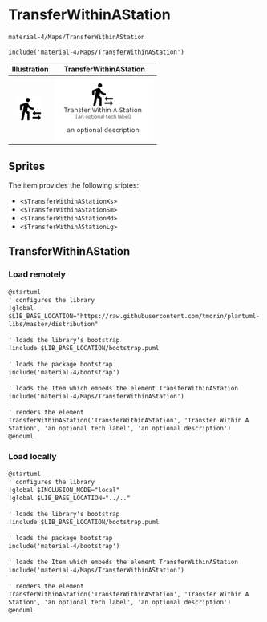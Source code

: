 # TransferWithinAStation


```text
material-4/Maps/TransferWithinAStation
```

```text
include('material-4/Maps/TransferWithinAStation')
```



| Illustration | TransferWithinAStation |
| :---: | :---: |
| ![illustration for Illustration](../../material-4/Maps/TransferWithinAStation.png) | ![illustration for TransferWithinAStation](../../material-4/Maps/TransferWithinAStation.Local.png) |



## Sprites
The item provides the following sriptes:

- `<$TransferWithinAStationXs>`
- `<$TransferWithinAStationSm>`
- `<$TransferWithinAStationMd>`
- `<$TransferWithinAStationLg>`





## TransferWithinAStation

### Load remotely
```plantuml
@startuml
' configures the library
!global $LIB_BASE_LOCATION="https://raw.githubusercontent.com/tmorin/plantuml-libs/master/distribution"

' loads the library's bootstrap
!include $LIB_BASE_LOCATION/bootstrap.puml

' loads the package bootstrap
include('material-4/bootstrap')

' loads the Item which embeds the element TransferWithinAStation
include('material-4/Maps/TransferWithinAStation')

' renders the element
TransferWithinAStation('TransferWithinAStation', 'Transfer Within A Station', 'an optional tech label', 'an optional description')
@enduml
```

### Load locally
```plantuml
@startuml
' configures the library
!global $INCLUSION_MODE="local"
!global $LIB_BASE_LOCATION="../.."

' loads the library's bootstrap
!include $LIB_BASE_LOCATION/bootstrap.puml

' loads the package bootstrap
include('material-4/bootstrap')

' loads the Item which embeds the element TransferWithinAStation
include('material-4/Maps/TransferWithinAStation')

' renders the element
TransferWithinAStation('TransferWithinAStation', 'Transfer Within A Station', 'an optional tech label', 'an optional description')
@enduml
```

